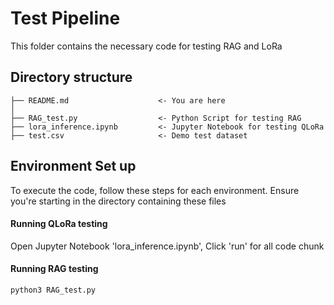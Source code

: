 # Test Pipeline
This folder contains the necessary code for testing RAG and LoRa

## Directory structure 
```
├── README.md                    <- You are here
│
├── RAG_test.py                  <- Python Script for testing RAG
├── lora_inference.ipynb         <- Jupyter Notebook for testing QLoRa
├── test.csv                     <- Demo test dataset
```

## Environment Set up
To execute the code, follow these steps for each environment. Ensure you're starting in the directory containing these files

#### Running QLoRa testing
Open Jupyter Notebook 'lora_inference.ipynb', Click 'run' for all code chunk

#### Running RAG testing
```bash
python3 RAG_test.py
```
